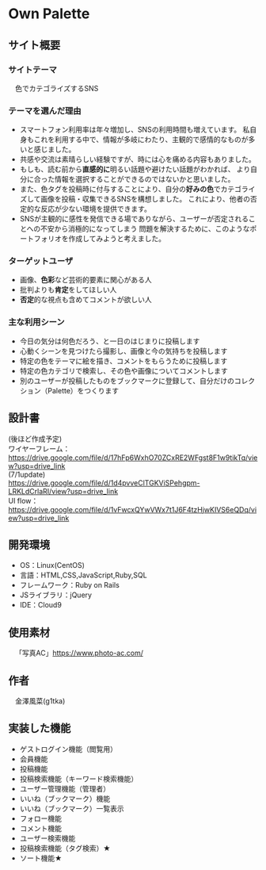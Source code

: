 # Own Palette

## サイト概要
### サイトテーマ
&emsp;色でカテゴライズするSNS

### テーマを選んだ理由
- スマートフォン利用率は年々増加し、SNSの利用時間も増えています。
  私自身もこれを利用する中で、情報が多岐にわたり、主観的で感情的なものが多いと感じました。
- 共感や交流は素晴らしい経験ですが、時には心を痛める内容もありました。
- もしも、読む前から**直感的に**明るい話題や避けたい話題がわかれば、
  より自分に合った情報を選択することができるのではないかと思いました。
- また、色タグを投稿時に付与することにより、自分の**好みの色**でカテゴライズして画像を投稿・収集できるSNSを構想しました。
  これにより、他者の否定的な反応が少ない環境を提供できます。
- SNSが主観的に感性を発信できる場でありながら、ユーザーが否定されることへの不安から消極的になってしまう
  問題を解決するために、このようなポートフォリオを作成してみようと考えました。

### ターゲットユーザ
- 画像、**色彩**など芸術的要素に関心がある人  
- 批判よりも**肯定**をしてほしい人  
- **否定**的な視点も含めてコメントが欲しい人  

### 主な利用シーン
- 今日の気分は何色だろう、と一日のはじまりに投稿します  
- 心動くシーンを見つけたら撮影し、画像と今の気持ちを投稿します  
- 特定の色をテーマに絵を描き、コメントをもらうために投稿します  
- 特定の色カテゴリで検索し、その色や画像についてコメントします  
- 別のユーザーが投稿したものをブックマークに登録して、自分だけのコレクション（Palette）をつくります  

## 設計書 
(後ほど作成予定)  
ワイヤーフレーム：  
https://drive.google.com/file/d/17hFp6WxhO70ZCxRE2WFgst8F1w9tikTq/view?usp=drive_link  
(7/1update)  
https://drive.google.com/file/d/1d4pvveClTGKViSPehgpm-LRKLdCrlaRI/view?usp=drive_link  
UI flow：https://drive.google.com/file/d/1vFwcxQYwVWx7t1J6F4tzHjwKIVS6eQDq/view?usp=drive_link  


## 開発環境
- OS：Linux(CentOS)
- 言語：HTML,CSS,JavaScript,Ruby,SQL
- フレームワーク：Ruby on Rails
- JSライブラリ：jQuery
- IDE：Cloud9

## 使用素材
&emsp;「写真AC」https://www.photo-ac.com/

## 作者
&emsp;金澤風菜(g1tka)

## 実装した機能
- ゲストログイン機能（閲覧用）
- 会員機能
- 投稿機能
- 投稿検索機能（キーワード検索機能）
- ユーザー管理機能（管理者）
- いいね（ブックマーク）機能
- いいね（ブックマーク）一覧表示
- フォロー機能
- コメント機能
- ユーザー検索機能
- 投稿検索機能（タグ検索）★
- ソート機能★
  　
